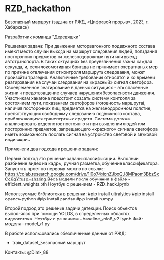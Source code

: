 # RZD_hackathon
Безопасный маршрут (задача от РЖД, «Цифровой прорыв», 2023, г. Хабаровск)

Разработчик команда "Деревяшки"

Решаемая задача: При движении моторвагонного подвижного состава имеют место случаи выхода на маршрут следования людей, попадания посторонних предметов на железнодорожные пути или выезд автотранспорта. В таких ситуациях без преувеличения важна каждая секунда, и, если локомотивная бригада не принимает оперативных мер по причине отвлечения от контроля маршрута следования, может произойти трагедия. Аналогичные требования относятся и ко времени реагирования на случаи следования на «красный» сигнал светофора. Своевременное реагирование в данных ситуациях - это спасённые жизни и предотвращение случаев нарушения безопасности движения. 
Участникам хакатона предстоит создать систему контроля за состоянием пути, показанием светофоров (готовность маршрута), наличия посторонних лиц, предметов на железнодорожном полотне, препятствующих свободному следованию подвижного состава, приближающихся транспортных средств. Система должна анализировать видеопоток постоянно и при выявлении людей или посторонних предметов, запрещающего «красного» сигнала светофора иметь возможность послать сигнал на устройство световой и звуковой индикации..

Применели два подхода к решению задачи:

Первый подход это решение задачи классификации.
Выполнии разбиение видео на кадры, ручная разметка, обучение классификатора.
Запустить проет по первому можно по ссылке: [https://colab.research.google.com/drive/1i0o74sicnZJbxQU8MPaom3BbzSxCc6qY?usp=sharing
](https://colab.research.google.com/drive/11ooC0uXf1_rgXTmYHThdsqpOs1uUFwu7?usp=sharing)
Веса модели после обучения в файле - efficient_weights.pth
Ноутбук с решением - RZD_hack.ipynb

Используемые библиотеки в решении:
#pip install ultralytics
#pip install opencv-python
#pip install pandas
#pip install numpy


Второй подход это решение задачи детекции.
Поиск объектов выполнялся при помощи YOLO8, в определенных областях видеопотока.
Ноутбук с решением - baseline_yolo8_v2.ipynb
Файл модели - model_v1.py



В работе использовались обезличенные данные от РЖД:
- train_dataset_Безопасный маршрут



Контакты: @Dimk_88
